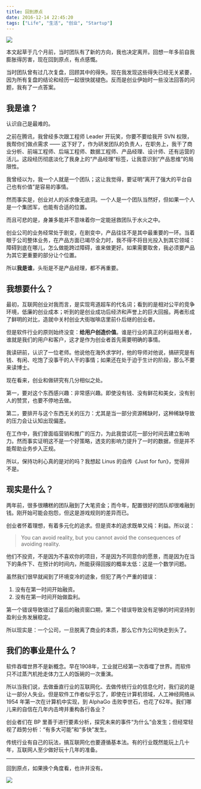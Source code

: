 ```yaml
---
title: 回到原点
date: 2016-12-14 22:45:20
tags: ["Life", "生活", "创业", "Startup"]
---
```


![][image-1]

本文起草于几个月前，当时团队有了新的方向，我也决定离开。回想一年多前自我膨胀得厉害，现在回到原点，有点感慨。

当时团队曾有过几次复盘，回顾其中的得失。现在我发现这些得失已经无关紧要，因为所有复盘的结论和经历一起很快就褪色。反而是创业伊始时一些没法回答的问题，我有了一点答案。

<!-- more -->

## 我是谁？

认识自己是最难的。

之前在腾讯，我曾经多次跟工程师 Leader 开玩笑，你要不要给我开 SVN 权限，我帮你们做点需求 —— 这下好了，作为研发团队的负责人，在职务上，我干了商业分析、前端工程师、后端工程师、数据工程师、产品经理、设计师、还有运营的活儿。这段经历彻底淡化了我身上的“产品经理”标签，让我意识到“产品思维”的局限性。

我曾经以为，我一个人就是一个团队；这让我觉得，要证明“离开了强大的平台自己也有价值”是容易的事情。

然而事实是，创业对人的诉求像无底洞。一个人是一个团队当然好，但如果一个人是一个集团军，也能有合适的位置。

而且可悲的是，身兼多能并不意味着你一定能拯救团队于水火之中。

创业公司的业务经常处于剧变，在剧变中，产品往往不是其中最重要的一环。当着眼于公司整体业务，在产品方面已竭尽全力时，我不得不将目光投入到其它领域：障碍到底在哪儿，怎么做能跨过障碍，谁来做更好。如果需要取舍，我必须要产品为其它更重要的部分让个位置。

所以**我是谁**，头衔是不是产品经理，都不再重要。

## 我想要什么？

最初，互联网创业对我而言，是实现弯道超车的代名词；看到的是相对公平的竞争环境，低廉的创业成本；听到的是创业成功后经济和声誉上的巨大回报。两者形成了鲜明的对比，造就中关村创业大街咖啡店里前仆后继的创业者。

但是软件行业的原则始终没变：**给用户创造价值**。谁是行业的真正的利益相关者，谁就是我们的用户和客户，这才是作为创业者首先需要明确的事情。

我读研前，认识了一位老师。他说他在海外求学时，他的导师对他说，搞研究是有钱、有闲、吃饱了没事干的人干的事情；如果还在处于迫于生计的阶段，那么不要来读博士。

现在看来，创业和做研究有几分相似之处。

第一，要对这个东西感兴趣：非常感兴趣。即使没有钱、没有鲜花和美女，没有别人的赞赏，也要不停地去做。

第二，要排开与这个东西无关的压力：尤其是当一部分资源稀缺时，这种稀缺导致的压力会让认知出现偏差。

在工作中，我们曾面临营销和推广的压力，为此我尝试花一部分时间去建立影响力。然而事实证明这不是一个好策略，透支的影响力提升了一时的数据，但是并不能帮助业务步入正规。

所以，保持功利心真的是对的吗？我想起 Linus 的自传《Just for fun》，觉得并不是。

## 现实是什么？

两年前，很多很糟糕的团队融到了大笔资金；而今年，配置很好的团队却很难融到钱。刚开始可能会抱怨，但这是游戏规则的差异而已。

创业者怀着理想，有着多元化的追求。但是资本的追求既单又纯：利益。所以说：

> You can avoid reality, but you cannot avoid the consequences of avoiding reality.

他们不投资，不是因为不喜欢你的项目，不是因为不同意你的愿景，而是因为在当下的条件下、在预计的时间内，所能获得回报的概率太低：这是一个数学问题。

虽然我们很早就闻到了环境变冷的迹象，但犯了两个严重的错误：

1. 没有在第一时间开始融资。
2. 没有在第一时间开始做盈利。

第一个错误导致错过了最后的融资窗口期，第二个错误导致没有足够的时间坚持到盈利业务发展稳定。

所以现实是：一个公司，一旦脱离了商业的本质，那么它作为公司快走到头了。

## 我们的事业是什么？

软件吞噬世界不是新概念。早在1908年，工业就已经第一次吞噬了世界。而软件只不过蒸汽机抢走体力工人的饭碗的一次重演。

所以当我们说，去做垂直行业的互联网化、去做传统行业的信息化时，我们说的是让一部分人失业。但是软件工作者似乎忘了，即使在计算机领域，人工神经网络从 1954 年第一次在计算机中实现，到 AlphaGo 击败李世石，也花了62年。我们哪儿来的自信在几年内击垮并重构各行各业？

创业者们在 BP 里善于进行要素分析，探究未来的事件“为什么”会发生；但经常轻视了趋势分析：“有多大可能”和“多快”发生。

传统行业有自己的玩法，搞互联网化也要遵循基本法。有的行业既然能玩上几十年，互联网人至少做好玩十几年的准备。

---

回到原点，如果换个角度看，也许并没有。

![][image-2]

[image-1]:	/back-to-origin/back-to-origin.png
[image-2]:	/back-to-origin/not-back-to-origin.png